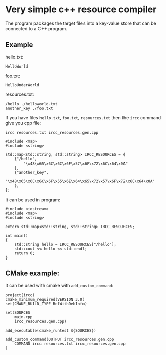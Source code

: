 # Very simple c++ resource compiler

The program packages the target files into a key-value store that can be connected to a C++ program.

## Example 

hello.txt: 
```
HelloWorld
```

foo.txt: 
```
HelloUnderWorld
```

resources.txt: 
```
/hello ./helloworld.txt
another_key ./foo.txt
```

If you have files `hello.txt`, `foo.txt`, `resources.txt` then the `ircc` command give you cpp file:
```
ircc resources.txt ircc_resources.gen.cpp
``` 
``` 
#include <map>
#include <string>

std::map<std::string, std::string> IRCC_RESOURCES = {
	{"/hello",
		"\x48\x65\x6C\x6C\x6F\x57\x6F\x72\x6C\x64\x0A"
	},
	{"another_key",
		"\x48\x65\x6C\x6C\x6F\x55\x6E\x64\x65\x72\x57\x6F\x72\x6C\x64\x0A"
	},
};
```

It can be used in program:
```
#include <iostream>
#include <map>
#include <string>

extern std::map<std::string, std::string> IRCC_RESOURCES;

int main()
{
    std::string hello = IRCC_RESOURCES["/hello"];
    std::cout << hello << std::endl;
    return 0;
}
``` 

## CMake example:
It can be used with cmake with `add_custom_command`:

```
project(ircc)
cmake_minimum_required(VERSION 3.0)
set(CMAKE_BUILD_TYPE RelWithDebInfo)

set(SOURCES 
	main.cpp
    ircc_resources.gen.cpp)

add_executable(cmake_runtest ${SOURCES})

add_custom_command(OUTPUT ircc_resources.gen.cpp
    COMMAND ircc resources.txt ircc_resources.gen.cpp
)
```